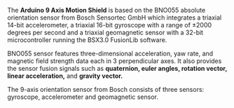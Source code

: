 <FeatureDescription>

The **Arduino 9 Axis Motion Shield** is based on the BNO055 absolute orientation sensor from Bosch Sensortec GmbH which integrates a triaxial 14-bit accelerometer, a triaxial 16-bit gyroscope with a range of ±2000 degrees per second and a triaxial geomagnetic sensor with a 32-bit microcontroller running the BSX3.0 FusionLib software.

BNO055 sensor features three-dimensional acceleration, yaw rate, and magnetic field strength data each in 3
perpendicular axes. It also provides the sensor fusion signals such as **quaternion, euler angles, rotation vector, linear acceleration,** and **gravity vector.**

</FeatureDescription>


<FeatureList>
<Feature title="IMU" image="imu">

The 9-axis orientation sensor from Bosch consists of three sensors: gyroscope, accelerometer and geomagnetic sensor.

  <FeatureLink variant="secondary" title="Library" url="https://github.com/adafruit/Adafruit_BNO055"/>

</Feature>

</FeatureList>
